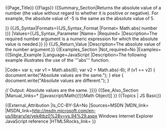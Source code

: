 {{Page_Title}}
{{Flags}}
{{Summary_Section|Returns the absolute value of a number (the value without regard to whether it is positive or negative). For example, the absolute value of -5 is the same as the absolute value of 5.

}}
{{JS_Syntax|Formats={{JS_Syntax_Format
|Format= Math.abs( number )}}
|Values={{JS_Syntax_Parameter
|Name=
|Required=
|Description=The required number argument is a numeric expression for which the absolute value is needed.}}
}}
{{JS_Return_Value
|Description=The absolute value of the number argument.}}
{{Examples_Section
|Not_required=No
|Examples={{Single_Example
|Language=JavaScript
|Description=The following example illustrates the use of the '''abs''' function.

|Code= var s;
 var v1 = Math.abs(6);
 var v2 = Math.abs(-6);
 if (v1 == v2) {
     document.write("Absolute values are the same.");
 }
 else {
 document.write("Absolute values are different.");
 }
 
 // Output: Absolute values are the same.
}}}}
{{See_Also_Section
|Manual_links=* [[javascript/Math{{!}}Math Object]]
}}
{{Topics | JS Basic}}

{{External_Attribution
|Is_CC-BY-SA=No
|Sources=MSDN
|MDN_link=
|MSDN_link=http://msdn.microsoft.com/en-us/library/ie/yek4tbz0%28v=vs.94%29.aspx Windows Internet Explorer JavaScript reference
|HTML5Rocks_link=
}}